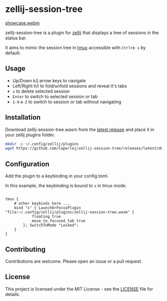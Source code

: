 # zellij-session-tree

[showcase.webm](https://github.com/user-attachments/assets/8a8e19d9-f527-4dfe-9952-a1aec1ba7ef0)

zellij-session-tree is a plugin for [zellij](https://github.com/zellij-org/zellij) that displays a tree of sessions in the status bar.

It aims to mimic the session tree in [tmux](https://github.com/tmux/tmux/) accessible with `Ctrl+b s` by default.

## Usage

- Up/Down k/j arrow keys to navigate
- Left/Right h/l to fold/unfold sessions and reveal it's tabs
- `x` to delete selected session
- `Enter` to switch to selected session or tab
- `1-9` `A-Z` to switch to session or tab without navigating

## Installation

Download zellij-session-tree.wasm from the [latest release](https://github.com/laperlej/zellij-session-tree/releases/latest) and place it in your zellij plugins folder.

```bash
mkdir -p ~/.config/zellij/plugins
wget https://github.com/laperlej/zellij-session-tree/releases/latest/download/zellij-session-tree.wasm -O ~/.config/zellij/plugins/zellij-session-tree.wasm
```

## Configuration

Add the plugin to a keybinding in your config.toml.

In this example, the keybinding is bound to `s` in tmux mode.

```kdl

tmux {
    # other keybinds here ...
    bind "s" { LaunchOrFocusPlugin "file:~/.config/zellij/plugins/zellij-session-tree.wasm" {
            floating true
            move_to_focused_tab true
        }; SwitchToMode "Locked";
    }
}
```

## Contributing

Contributions are welcome. Please open an issue or a pull request.

## License

This project is licensed under the MIT License - see the [LICENSE](LICENSE) file for details.
